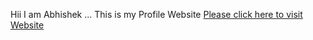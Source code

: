 Hii I am Abhishek ... This is my Profile Website
<a href="https://abhishekjyotishi.github.io/Website/index.html">Please click here to visit Website</a>

